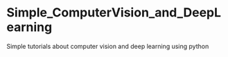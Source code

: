 # Simple_ComputerVision_and_DeepLearning
Simple tutorials about computer vision and deep learning using python
